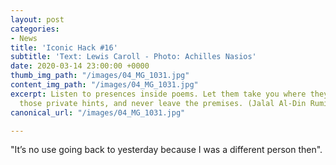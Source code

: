 ```yaml
---
layout: post
categories:
- News
title: 'Iconic Hack #16'
subtitle: 'Text: Lewis Caroll - Photo: Achilles Nasios'
date: 2020-03-14 23:00:00 +0000
thumb_img_path: "/images/04_MG_1031.jpg"
content_img_path: "/images/04_MG_1031.jpg"
excerpt: Listen to presences inside poems. Let them take you where they will. Follow
  those private hints, and never leave the premises. (Jalal Al-Din Rumi)
canonical_url: "/images/04_MG_1031.jpg"

---
```

"It’s no use going back to yesterday because I was a different person then".